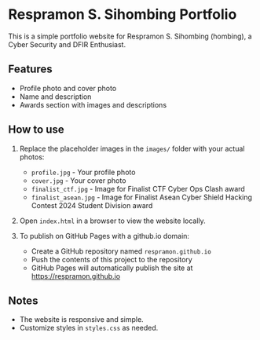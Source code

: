 # Respramon S. Sihombing Portfolio

This is a simple portfolio website for Respramon S. Sihombing (hombing), a Cyber Security and DFIR Enthusiast.

## Features

- Profile photo and cover photo
- Name and description
- Awards section with images and descriptions

## How to use

1. Replace the placeholder images in the `images/` folder with your actual photos:
   - `profile.jpg` - Your profile photo
   - `cover.jpg` - Your cover photo
   - `finalist_ctf.jpg` - Image for Finalist CTF Cyber Ops Clash award
   - `finalist_asean.jpg` - Image for Finalist Asean Cyber Shield Hacking Contest 2024 Student Division award

2. Open `index.html` in a browser to view the website locally.

3. To publish on GitHub Pages with a github.io domain:
   - Create a GitHub repository named `respramon.github.io`
   - Push the contents of this project to the repository
   - GitHub Pages will automatically publish the site at https://respramon.github.io

## Notes

- The website is responsive and simple.
- Customize styles in `styles.css` as needed.
